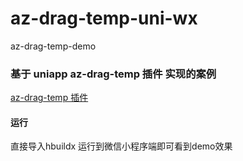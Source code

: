 # az-drag-temp-uni-wx
az-drag-temp-demo

### 基于 uniapp az-drag-temp 插件 实现的案例
[az-drag-temp 插件](https://ext.dcloud.net.cn/plugin?id=15507)

#### 运行
直接导入hbuildx 运行到微信小程序端即可看到demo效果
